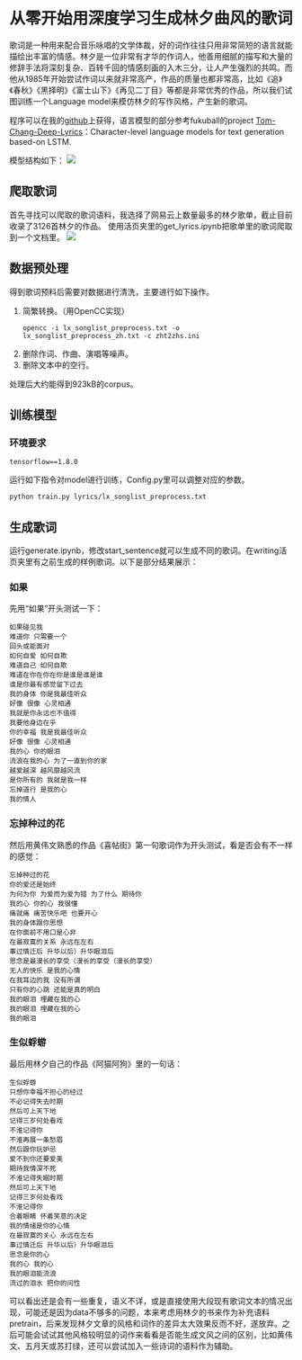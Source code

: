 # 从零开始用深度学习生成林夕曲风的歌词

歌词是一种用来配合音乐咏唱的文学体裁，好的词作往往只用非常简短的语言就能描绘出丰富的情感。林夕是一位非常有才华的作词人，他善用细腻的描写和大量的修辞手法将深刻复杂、百转千回的情感刻画的入木三分，让人产生强烈的共鸣。而他从1985年开始尝试作词以来就非常高产，作品的质量也都非常高，比如《追》《春秋》《黑择明》《富士山下》《再见二丁目》等都是非常优秀的作品，所以我们试图训练一个Language model来模仿林夕的写作风格，产生新的歌词。

程序可以在我的[github](https://github.com/dreasine/Lyrics_generator)上获得，语言模型的部分参考fukuball的project [Tom-Chang-Deep-Lyrics](https://github.com/fukuball/Tom-Chang-Deep-Lyrics)：Character-level language models for text generation based-on LSTM.

模型结构如下：
![](https://i.imgur.com/bdjW4vb.png)

<!--more-->

## 爬取歌词
首先寻找可以爬取的歌词语料，我选择了网易云上数量最多的林夕歌单，截止目前收录了3126首林夕的作品。
使用活页夹里的get_lyrics.ipynb把歌单里的歌词爬取到一个文档里。
![](https://i.imgur.com/lEV3GIJ.png)


## 数据预处理
得到歌词预料后需要对数据进行清洗，主要进行如下操作。
1. 简繁转换。（用OpenCC实现）
     ```
    opencc -i lx_songlist_preprocess.txt -o lx_songlist_preprocess_zh.txt -c zht2zhs.ini
    ```
1. 删除作词、作曲、演唱等噪声。
1. 删除文本中的空行。


处理后大约能得到923kB的corpus。

## 训练模型
### 环境要求
```
tensorflow==1.8.0
```

运行如下指令对model进行训练，Config.py里可以调整对应的参数。


```bash
python train.py lyrics/lx_songlist_preprocess.txt
```

## 生成歌词

运行generate.ipynb，修改start_sentence就可以生成不同的歌词。在writing活页夹里有之前生成的样例歌词。以下是部分结果展示：

### 如果
先用“如果”开头测试一下：
```
如果碰见我
难道你 只需要一个
回头或能面对
如何自爱 如何自欺
难道自己 如何自欺
难道在你在你在你是谁是谁是谁
谁是你最有感觉留下过去
我的身体 你是我最佳听众
好像 很像 心灵相通
我就是你永远也不值得
我要他身边在乎
你的幸福 我是我最佳听众
好像 很像 心灵相通
我的心 你的眼泪
流浪在我的心 为了一直到你的家
越爱越深 越风靡越风流
是你所有的 我就是我一样
忘掉道行 是我的心
我的情人 
```

### 忘掉种过的花
然后用黄伟文熟悉的作品《喜帖街》第一句歌词作为开头测试，看是否会有不一样的感觉：
```
忘掉种过的花
你的爱还是始终
为何为你 为爱而为爱为错 为了什么 期待你
我的心 你的心 我很懂
痛就痛 痛苦快乐吧 也要开心
我的身体跟你思想
在你面前不用口是心非
在最寂寞的关系 永远在左右
事过情迁后 升华以后）升华眼泪后
思念是最漫长的享受（漫长的享受（漫长的享受）
无人的快乐 是我的心情
在我耳边的我 没有所谓
只有你的心跳 还能是真的明白
我的眼泪 埋藏在我的心
我的眼泪 埋藏在我的心
我的眼泪 
```

### 生似蜉蝣
最后用林夕自己的作品《阿猫阿狗》里的一句话：
```
生似蜉蝣
只想你幸福不担心的经过
不必记得失去时期
然后可上天下地
记得三岁何处看戏
不淮记得你
不淮再展一条愁眉
然后跟你玩妒忌
爱不到你还要爱美
期待我情深不死
不淮记得失眠时期
然后可上天下地
记得三岁何处看戏
不淮记得你
合着眼睛 怀着笑意的决定
我的情绪是你的心情
在最寂寞的关心 永远在左右
事过情迁后 升华以后）升华眼泪后
思念是你的心
我的心 我的心
我的眼泪能流浪
流过的泪水 把你的问性
```

可以看出还是会有一些重复，语义不详，或是直接使用大段现有歌词文本的情况出现，可能还是因为data不够多的问题，本来考虑用林夕的书来作为补充语料pretrain，后来发现林夕文章的风格和词作的差异太大效果反而不好，遂放弃。之后可能会试试其他风格较明显的词作来看看是否能生成文风之间的区别，比如黄伟文、五月天或苏打绿，还可以尝试加入一些诗词的语料作为辅助。

